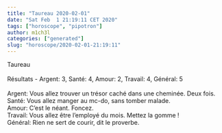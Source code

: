 ```yaml
---
title: "Taureau 2020-02-01"
date: "Sat Feb  1 21:19:11 CET 2020"
tags: ["horoscope", "pipotron"]
author: m1ch3l
categories: ["generated"]
slug: "horoscope/2020-02-01-21:19:11"
---
```


Taureau<br>
<br>
Résultats - Argent: 3, Santé: 4, Amour: 2, Travail: 4, Général: 5<br>
<br>
Argent:  Vous allez trouver un trésor caché dans une cheminée. Deux fois.<br>
Santé:   Vous allez manger au mc-do, sans tomber malade. <br>
Amour:   C’est le néant. Foncez.<br>
Travail: Vous allez être l’employé du mois. Mettez la gomme !<br>
Général: Rien ne sert de courir, dit le proverbe.<br>

